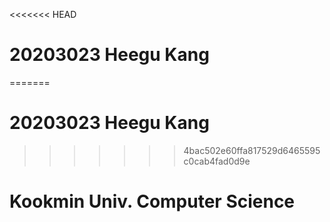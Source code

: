 <<<<<<< HEAD
# 20203023	 Heegu Kang
=======
# 20203023	 Heegu Kang
>>>>>>> 4bac502e60ffa817529d6465595c0cab4fad0d9e
# Kookmin Univ. Computer Science 
